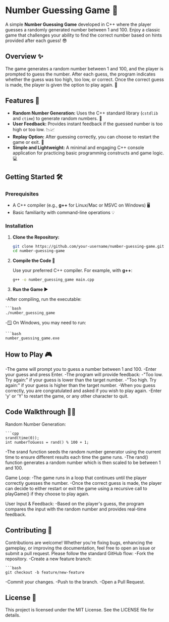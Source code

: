 # Number Guessing Game 🎲

A simple **Number Guessing Game** developed in C++ where the player guesses a randomly generated number between 1 and 100. Enjoy a classic game that challenges your ability to find the correct number based on hints provided after each guess! 😎

## Overview ✨

The game generates a random number between 1 and 100, and the player is prompted to guess the number. After each guess, the program indicates whether the guess was too high, too low, or correct. Once the correct guess is made, the player is given the option to play again. 🔄

## Features 🚀

- **Random Number Generation:** Uses the C++ standard library (`cstdlib` and `ctime`) to generate random numbers. 🎲
- **User Feedback:** Provides instant feedback if the guessed number is too high or too low. 📉📈
- **Replay Option:** After guessing correctly, you can choose to restart the game or exit. 🔁
- **Simple and Lightweight:** A minimal and engaging C++ console application for practicing basic programming constructs and game logic. 💻

## Getting Started 🛠️

### Prerequisites

- A C++ compiler (e.g., **g++** for Linux/Mac or MSVC on Windows) 🖥️
- Basic familiarity with command-line operations 💡

### Installation

1. **Clone the Repository:**

   ```bash
   git clone https://github.com/your-username/number-guessing-game.git
   cd number-guessing-game

2. **Compile the Code 🔧**

   Use your preferred C++ compiler. For example, with **g++**:

   ```bash
   g++ -o number_guessing_game main.cpp

3. **Run the Game ▶️**

 -After compiling, run the executable:

    ```bash
    ./number_guessing_game
  
 -🪟 On Windows, you may need to run:

    ```bash
    number_guessing_game.exe

## **How to Play 🎮**

 -The game will prompt you to guess a number between 1 and 100.
 -Enter your guess and press Enter.
 -The program will provide feedback:
     -"Too low. Try again:" if your guess is lower than the target number.
     -"Too high. Try again:" if your guess is higher than the target number.
 -When you guess correctly, you are congratulated and asked if you wish to play again.
 -Enter 'y' or 'Y' to restart the game, or any other character to quit.

## **Code Walkthrough 👨‍💻**

   Random Number Generation:

    ```cpp
    srand(time(0));
    int numberToGuess = rand() % 100 + 1;
  
  -The srand function seeds the random number generator using the current time to ensure different results each time the game runs.
  -The rand() function generates a random number which is then scaled to be between 1 and 100.

  Game Loop:
  -The game runs in a loop that continues until the player correctly guesses the number.
  -Once the correct guess is made, the player can decide to either restart or exit the game using a recursive call to playGame() if they choose to play again.

  User Input & Feedback:
  -Based on the player's guess, the program compares the input with the random number and provides real-time feedback.

## **Contributing 🤝**

   Contributions are welcome! Whether you're fixing bugs, enhancing the gameplay, or improving the documentation, feel free to open an issue or submit a pull request. Please follow the standard GitHub flow:
   -Fork the repository.
   -Create a new feature branch:

    ```bash
    git checkout -b feature/new-feature

  -Commit your changes.
  -Push to the branch.
  -Open a Pull Request.

## **License 📄**
This project is licensed under the MIT License. See the LICENSE file for details.



